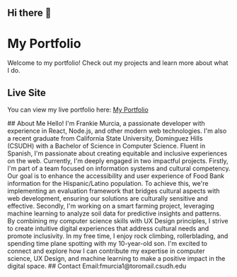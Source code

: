 ## Hi there 👋

# My Portfolio

Welcome to my portfolio! Check out my projects and learn more about what I do.

<!-- Uncomment and add your banner image URL once it's ready -->
<!-- ![Portfolio Banner](URL_TO_YOUR_BANNER_IMAGE) -->

## Live Site

You can view my live portfolio here: [My Portfolio](https://frankiwi20.github.io/PortfolioV2/)

<!--## Projects

### Project 1
Description of project 1.

### Project 2
Description of project 2.

### Project 3
Description of project 3.--!>

## About Me

Hello! I'm Frankie Murcia, a passionate developer with experience in React, Node.js, and other modern web technologies. I'm also a recent graduate from California State University, Dominguez Hills (CSUDH) with a Bachelor of Science in Computer Science. Fluent in Spanish, I'm passionate about creating equitable and inclusive experiences on the web. Currently, I'm deeply engaged in two impactful projects. Firstly, I'm part of a team focused on information systems and cultural competency. Our goal is to enhance the accessibility and user experience of Food Bank information for the Hispanic/Latino population. To achieve this, we're implementing an evaluation framework that bridges cultural aspects with web development, ensuring our solutions are culturally sensitive and effective. Secondly, I'm working on a smart farming project, leveraging machine learning to analyze soil data for predictive insights and patterns. By combining my computer science skills with UX Design principles, I strive to create intuitive digital experiences that address cultural needs and promote inclusivity. In my free time, I enjoy rock climbing, rollerblading, and spending time plane spotting with my 10-year-old son. I'm excited to connect and explore how I can contribute my expertise in computer science, UX Design, and machine learning to make a positive impact in the digital space.

## Contact

Email:fmurcia1@toromail.csudh.edu
